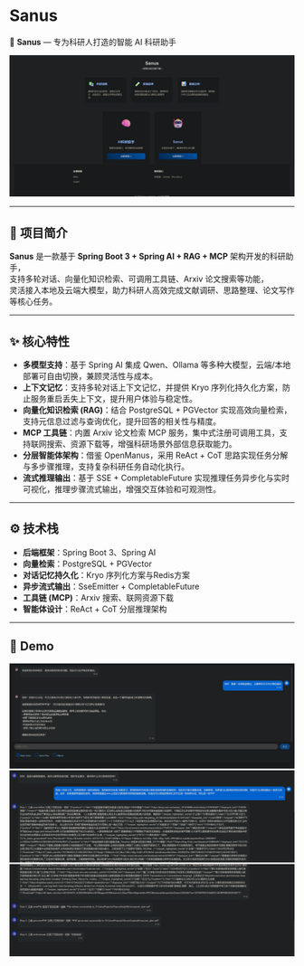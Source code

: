 # Sanus

🚀 **Sanus** — 专为科研人打造的智能 AI 科研助手

![Home](docs/assets/home.png)

---

## 📌 项目简介

**Sanus** 是一款基于 **Spring Boot 3 + Spring AI + RAG + MCP** 架构开发的科研助手，  
支持多轮对话、向量化知识检索、可调用工具链、Arxiv 论文搜索等功能，  
灵活接入本地及云端大模型，助力科研人高效完成文献调研、思路整理、论文写作等核心任务。


---

## ✨ 核心特性

- **多模型支持**：基于 Spring AI 集成 Qwen、Ollama 等多种大模型，云端/本地部署可自由切换，兼顾灵活性与成本。
- **上下文记忆**：支持多轮对话上下文记忆，并提供 Kryo 序列化持久化方案，防止服务重启丢失上下文，提升用户体验与稳定性。
- **向量化知识检索 (RAG)**：结合 PostgreSQL + PGVector 实现高效向量检索，支持元信息过滤与查询优化，提升回答的相关性与精度。
- **MCP 工具链**：内置 Arxiv 论文检索 MCP 服务，集中式注册可调用工具，支持联网搜索、资源下载等，增强科研场景外部信息获取能力。
- **分层智能体架构**：借鉴 OpenManus，采用 ReAct + CoT 思路实现任务分解与多步骤推理，支持复杂科研任务自动化执行。
- **流式推理输出**：基于 SSE + CompletableFuture 实现推理任务异步化与实时可视化，推理步骤流式输出，增强交互体验和可观测性。

---

## ⚙️ 技术栈

- **后端框架**：Spring Boot 3、Spring AI
- **向量检索**：PostgreSQL + PGVector
- **对话记忆持久化**：Kryo 序列化方案与Redis方案
- **异步流式输出**：SseEmitter + CompletableFuture
- **工具链 (MCP)**：Arxiv 搜索、联网资源下载
- **智能体设计**：ReAct + CoT 分层推理架构

---

## 🚀 Demo

![](docs/assets/demo.png)
![](docs/assets/agent_demo.png)
![](docs/assets/agent_demo2.png)
